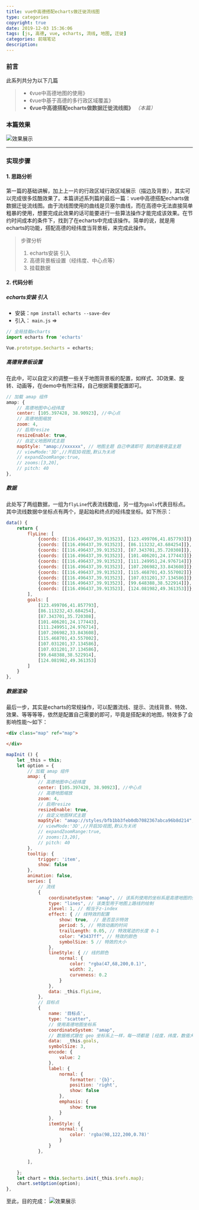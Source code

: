 ```yaml
---
title: vue中高德搭配echarts做迁徙流线图
type: categories
copyright: true
date: 2019-12-03 15:36:06
tags: [js, 高德, vue, echarts, 流线, 地图, 迁徙]
categories: 前端笔记
description:
---
```

### 前言
此系列共分为以下几篇
>- 《vue中高德地图的使用》
>- 《vue中基于高德的多行政区域覆盖》
>- **《vue中高德搭配echarts做数据迁徙流线图》** *（本篇）*

### 本篇效果
![效果展示](/images/posts/流线迁徙.gif '流线迁徙')
<!--more-->

------

### 实现步骤
#### 1. 思路分析
第一篇的基础讲解，加上上一片的行政区域行政区域展示（描边及背景），其实可以完成很多炫酷效果了。本篇讲述系列篇的最后一篇：vue中高德搭配echarts做数据迁徙流线图。由于流线图使用的曲线是贝塞尔曲线，而在高德中无法直接简单粗暴的使用，想要完成此效果的话可能要进行一些算法操作才能完成该效果。在节约时间成本的条件下，找到了在echarts中完成该操作。简单的说，就是用echarts的功能，搭配高德的经纬度当背景板，来完成此操作。
> 步骤分析
> 1. echarts安装 引入
> 2. 高德背景板设置（经纬度、中心点等）
> 3. 挂载数据
>

#### 2. 代码分析
##### echarts安装 引入
- 安装：`npm install echarts --save-dev`
- 引入： `main.js` => 
```js
// 全局挂载echarts
import echarts from 'echarts'

Vue.prototype.$echarts = echarts;
```

##### 高德背景板设置
在此中，可以自定义的调整一些关于地图背景板的配置，如样式、3D效果、旋转、动画等，在demo中有所注释，自己根据需要配置即可。
```js
// 加载 amap 组件
amap: {
    // 高德地图中心经纬度
    center: [105.397428, 38.90923], //中心点
    // 高德地图缩放
    zoom: 4,
    // 启用resize
    resizeEnable: true,
    // 自定义地图样式主题
    mapStyle: "amap://xxxxxx", // 地图主题 自己申请即可 我的是极夜蓝主题
    // viewMode:'3D',//开启3D视图,默认为关闭
    // expandZoomRange:true,
    // zooms:[3,20],
    // pitch: 40
},
```

##### 数据
此处写了两组数据，一组为`flyLine`代表流线数组，另一组为`goals`代表目标点。其中流线数据中坐标点有两个，是起始和终点的经纬度坐标。如下所示：
```js
data() {
    return {
        flyLine: [
            {coords: [[116.496437,39.913523], [123.499706,41.857793]]},
            {coords: [[116.496437,39.913523], [86.113232,43.684254]]},
            {coords: [[116.496437,39.913523], [87.343701,35.720308]]},
            {coords: [[116.496437,39.913523], [101.406201,24.177443]]},
            {coords: [[116.496437,39.913523], [111.249951,24.976714]]},
            {coords: [[116.496437,39.913523], [107.206982,33.843608]]},
            {coords: [[116.496437,39.913523], [115.468701,43.557002]]},
            {coords: [[116.496437,39.913523], [107.031201,37.134586]]},
            {coords: [[116.496437,39.913523], [99.648388,38.522914]]},
            {coords: [[116.496437,39.913523], [124.081982,49.361353]]},
        ],
        goals: [
            [123.499706,41.857793],
            [86.113232,43.684254],
            [87.343701,35.720308],
            [101.406201,24.177443],
            [111.249951,24.976714],
            [107.206982,33.843608],
            [115.468701,43.557002],
            [107.031201,37.134586],
            [107.031201,37.134586],
            [99.648388,38.522914],
            [124.081982,49.361353]
        ]
    }
},
```
##### 数据渲染
最后一步，其实是echarts的常规操作，可以配置流线、提示、流线背景、特效、效果、等等等等，依然是配置自己需要的即可，毕竟是搭配来的地图，特效多了会影响性能～如下：
```html
<div class="map" ref="map">

</div>
```
```js
mapInit () {
    let _this = this;
    let option = {
        // 加载 amap 组件
        amap: {
            // 高德地图中心经纬度
            center: [105.397428, 38.90923], //中心点
            // 高德地图缩放
            zoom: 4,
            // 启用resize
            resizeEnable: true,
            // 自定义地图样式主题
            mapStyle: "amap://styles/bfb1bb3feb0db7082367abca96b8d214", //地图主题
            // viewMode:'3D',//开启3D视图,默认为关闭
            // expandZoomRange:true,
            // zooms:[3,20],
            // pitch: 40
        },
        tooltip: {
            trigger: 'item',
            show: false
        },
        animation: false,
        series: [
            // 流线
            {
                coordinateSystem: "amap", // 该系列使用的坐标系是高德地图的坐标系
                type: "lines", // 该类型用于地图上路线的绘制
                zlevel: 1, // 相当于z-index
                effect: { // 线特效的配置
                    show: true,  // 是否显示特效
                    period: 5, // 特效动画的时间
                    trailLength: 0.05, // 特效尾迹的长度 0-1
                    color: "#3437ff", // 特效的颜色
                    symbolSize: 5 // 特效的大小
                },
                lineStyle: { // 线的颜色
                    normal: {
                        color: "rgba(47,68,200,0.1)",
                        width: 2,
                        curveness: 0.2
                    }
                },
                data: _this.flyLine,
            },
            // 目标点
            {
                name: '目标点',
                type: "scatter",
                // 使用高德地图坐标系
                coordinateSystem: "amap",
                // 数据格式跟在 geo 坐标系上一样，每一项都是 [经度，纬度，数值大小，其它维度...]
                data:  _this.goals,
                symbolSize: 3,
                encode: {
                    value: 2
                },
                label: {
                    normal: {
                        formatter: '{b}',
                        position: 'right',
                        show: false
                    },
                    emphasis: {
                        show: true
                    }
                },
                itemStyle: {
                    normal: {
                        color: 'rgba(98,122,200,0.78)'
                    }
                }
            },

        ],

    };
    let chart = this.$echarts.init(_this.$refs.map);
    chart.setOption(option);
},
```
至此，目的完成：
![效果展示](/images/posts/流线迁徙.png '流线迁徙')
